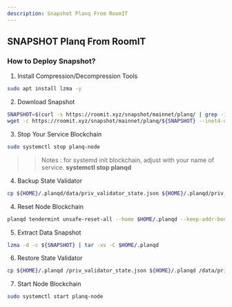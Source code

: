 ```yaml
---
description: Snapshot Planq From RoomIT
---
```




## SNAPSHOT Planq From RoomIT


### How to Deploy Snapshot?


1. Install Compression/Decompression Tools
```bash
sudo apt install lzma -y
```

2. Download Snapshot
```bash
SNAPSHOT=$(curl -s https://roomit.xyz/snapshot/mainnet/planq/ | grep -i "<a href=" | grep lzma | grep -v md5sum | awk -F"=" '{print $2}' |  sed 's/"//g' | sed "s/>//g" | sed "s/ //g")
wget -c https://roomit.xyz/snapshot/mainnet/planq/${SNAPSHOT} --inet4-only
```

3. Stop Your Service Blockchain
```bash
sudo systemctl stop planq-node
```
>> Notes : for systemd init blockchain, adjust with your name of service. __systemctl stop planqd__

4. Backup State Validator
```bash
cp ${HOME}/.planqd/data/priv_validator_state.json ${HOME}/.planqd/priv_validator_state.json
```

4. Reset Node Blockchain
```bash
planqd tendermint unsafe-reset-all --home $HOME/.planqd --keep-addr-book
```

5. Extract Data Snapshot
```bash
lzma -d -c ${SNAPSHOT} | tar -xv -C $HOME/.planqd 
```

6. Restore State Validator
```bash
cp ${HOME}/.planqd /priv_validator_state.json ${HOME}/.planqd /data/priv_validator_state.json
```

7. Start Node Blockchain
```bash
sudo systemctl start planq-node
```